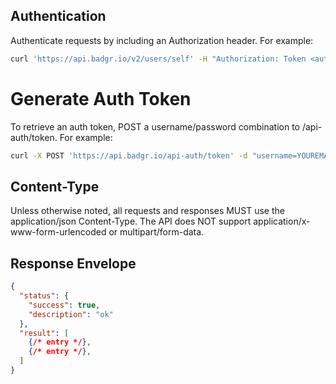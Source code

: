 ## Authentication

Authenticate requests by including an Authorization header.  For example:

```bash
curl 'https://api.badgr.io/v2/users/self' -H "Authorization: Token <auth token>"
```

# Generate Auth Token
To retrieve an auth token, POST a username/password combination to /api-auth/token.  For example:

```bash
curl -X POST 'https://api.badgr.io/api-auth/token' -d "username=YOUREMAIL&password=YOURPASSWORD"
```

## Content-Type
Unless otherwise noted, all requests and responses MUST use the application/json Content-Type.
The API does NOT support application/x-www-form-urlencoded or multipart/form-data.

## Response Envelope

```json
{
  "status": {
    "success": true,
    "description": "ok"
  },
  "result": [
    {/* entry */},
    {/* entry */},
  ]
}
```
